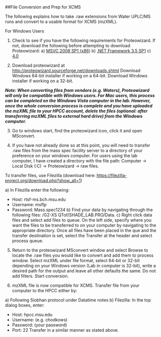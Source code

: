 ##File Conversion and Prep for XCMS 

The following explains how to take .raw extensions from Water UPLC/MS runs and convert to a usable format for XCMS (mzXML). 

For Windows Users

1)	Check to see if you have the following requirements for Proteowizard. If not, download the following before attempting to download Proteowizard:
a)	[MSVC 2008 SP1 (x86)](http://www.microsoft.com/downloads/details.aspx?familyid=A5C84275-3B97-4AB7-A40D-3802B2AF5FC2&displaylang=en)
b)	[.NET Framework 3.5 SP1](http://www.microsoft.com/downloads/details.aspx?FamilyID=ab99342f-5d1a-413d-8319-81da479ab0d7&displaylang=en) 
c)	[4.0](http://www.microsoft.com/download/en/details.aspx?id=17851)  

2)	Download proteowizard at http://proteowizard.sourceforge.net/downloads.shtml 
Download Windows 64-bit installer if working on a 64-bit.
Download Windows installer if working on a 32-bit. 

***Note: When converting files from vendors (e.g. Waters), Proteowizard will only be compatible with Windows users. For Mac users, this process can be completed on the Windows Vista computer in the lab. However, once the whole conversion process is complete and you have uploaded the mzXML file to your HPCC account, delete the files (optional: after transferring mzXML files to external hard drive) from the Windows computer.***

3)	Go to windows start, find the proteowizard icon, click it and open MSconvert. 

4)	If you have not already done so at this point, you will need to transfer .raw files from the mass spec facility server to a directory of your preference on your windows computer. For users using the lab computer, I have created a directory with the file path: Computer -> Local Disk (:C) -> Proteowizard -> raw files.  

To transfer files, use Filezilla (download here: https://filezilla-project.org/download.php?show_all=1)

a)	In Filezilla enter the following: 
-	Host: rtsf-ms.bch.msu.edu
-	Username: msftp 
-	Password: Mass.spec1234
b)	Find your data by navigating through the following files: /G2-XS QTof/SHADE_LAB.PRO/Data. 
c)	Right click data files and select add files to queue. On the left side, specify where you want the files to be transferred to on your computer by navigating to the appropriate directory. Once all files have been placed in the que and the transfer destination is set, select the Transfer at the header and select process queue. 


5)	Return to the proteowizard MSconvert window and select Browse to locate the .raw files you would like to convert and add them to process window. Select mzXML under file format, select 64-bit or 32-bit depending on your Windows version (Lab in computer is 32-bit), write a desired path for the output and leave all other defaults the same. Do not add filters. Start conversion. 

6)	mzXML file is now compatible for XCMS. Transfer file from your computer to the HPCC either by: 

a)	Following Siobhan protocol under Datatime notes 
b)	Filezilla: 
In the top dialog boxes, enter:
- Host: hpcc.msu.edu
- Username: (e.g. chodkows)
- Password: (your password)
- Port: 22
Transfer in a similar manner as stated above. 
